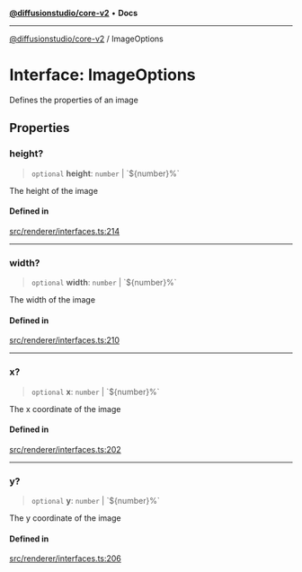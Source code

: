 [**@diffusionstudio/core-v2**](../README.md) • **Docs**

***

[@diffusionstudio/core-v2](../globals.md) / ImageOptions

# Interface: ImageOptions

Defines the properties of an image

## Properties

### height?

> `optional` **height**: `number` \| \`$\{number\}%\`

The height of the image

#### Defined in

[src/renderer/interfaces.ts:214](https://github.com/diffusionstudio/core-v2/blob/ce69ef92917fd6c7f2f6e872cf6c87954dee9b56/src/renderer/interfaces.ts#L214)

***

### width?

> `optional` **width**: `number` \| \`$\{number\}%\`

The width of the image

#### Defined in

[src/renderer/interfaces.ts:210](https://github.com/diffusionstudio/core-v2/blob/ce69ef92917fd6c7f2f6e872cf6c87954dee9b56/src/renderer/interfaces.ts#L210)

***

### x?

> `optional` **x**: `number` \| \`$\{number\}%\`

The x coordinate of the image

#### Defined in

[src/renderer/interfaces.ts:202](https://github.com/diffusionstudio/core-v2/blob/ce69ef92917fd6c7f2f6e872cf6c87954dee9b56/src/renderer/interfaces.ts#L202)

***

### y?

> `optional` **y**: `number` \| \`$\{number\}%\`

The y coordinate of the image

#### Defined in

[src/renderer/interfaces.ts:206](https://github.com/diffusionstudio/core-v2/blob/ce69ef92917fd6c7f2f6e872cf6c87954dee9b56/src/renderer/interfaces.ts#L206)
